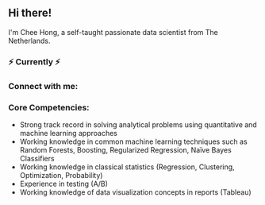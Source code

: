 ## Hi there!

I'm Chee Hong, a self-taught passionate data scientist from The Netherlands.

### ⚡️ Currently ⚡️




### Connect with me:


### Core Competencies:

* Strong track record in solving analytical problems using quantitative and machine learning approaches
* Working knowledge in common machine learning techniques such as Random Forests, Boosting, Regularized Regression, Naïve Bayes Classifiers
* Working knowledge in classical statistics (Regression, Clustering, Optimization, Probability)
* Experience in testing (A/B)
* Working knowledge of data visualization concepts in reports (Tableau)
